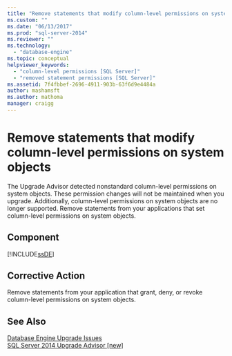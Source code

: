 ```yaml
---
title: "Remove statements that modify column-level permissions on system objects | Microsoft Docs"
ms.custom: ""
ms.date: "06/13/2017"
ms.prod: "sql-server-2014"
ms.reviewer: ""
ms.technology: 
  - "database-engine"
ms.topic: conceptual
helpviewer_keywords: 
  - "column-level permissions [SQL Server]"
  - "removed statement permissions [SQL Server]"
ms.assetid: 7f4fbbef-2696-4911-903b-63f6d9e4484a
author: mashamsft
ms.author: mathoma
manager: craigg
---
```

# Remove statements that modify column-level permissions on system objects
  The Upgrade Advisor detected nonstandard column-level permissions on system objects. These permission changes will not be maintained when you upgrade. Additionally, column-level permissions on system objects are no longer supported. Remove statements from your applications that set column-level permissions on system objects.  
  
## Component  
 [!INCLUDE[ssDE](../../includes/ssde-md.md)]  
  
## Corrective Action  
 Remove statements from your application that grant, deny, or revoke column-level permissions on system objects.  
  
## See Also  
 [Database Engine Upgrade Issues](../../../2014/sql-server/install/database-engine-upgrade-issues.md)   
 [SQL Server 2014 Upgrade Advisor &#91;new&#93;](/sql/2014/sql-server/install/sql-server-2014-upgrade-advisor)  
  
  
